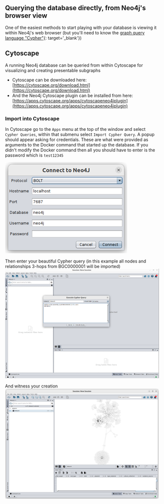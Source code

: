 ## Querying the database directly, from Neo4j's browser view

One of the easiest methods to start playing with your database is viewing it within Neo4j's web browser (but you'll need to know the [graph query language "Cypher"](https://neo4j.com/docs/getting-started/cypher-intro){: target='_blank'})

## Cytoscape

A running Neo4j database can be queried from within Cytoscape for visualizing and creating presentable subgraphs

- Cytoscape can be downloaded here: [https://cytoscape.org/download.html](https://cytoscape.org/download.html)
- And the Neo4j Cytoscape plugin can be installed from here: [https://apps.cytoscape.org/apps/cytoscapeneo4jplugin](https://apps.cytoscape.org/apps/cytoscapeneo4jplugin)

### Import into Cytoscape
In Cytoscape go to the `Apps` menu at the top of the window and select `Cypher Queries`, within that submenu select `Import Cypher Query`. A popup should appear asking for credentials. These are what were provided as arguments to the Docker command that started up the database. If you didn't modify the Docker command then all you should have to enter is the password which is `test12345`

![nextflow help](./media/cytoscape_credentials.png)

Then enter your beautiful Cypher query (in this example all nodes and relationships 3-hops from BGC0000001 will be imported)
![nextflow help](./media/cytoscape_query.png)

And witness your creation
![nextflow help](./media/cytoscape_results.png)
